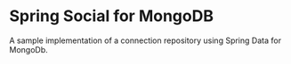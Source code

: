 Spring Social for MongoDB
=========================

A sample implementation of a connection repository using Spring Data for MongoDb.